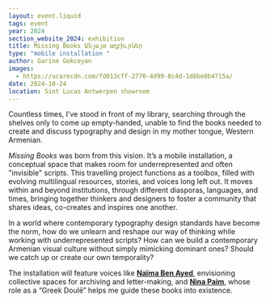 ```yaml
---
layout: event.liquid
tags: event
year: 2024
section_website_2024: exhibition
title: Missing Books Անյայտ աղբիւրներ
type: "mobile installation "
author: Garine Gokceyan
images:
  - https://ucarecdn.com/fd013cff-2770-4d99-8c4d-1d8be0b4715a/
date: 2024-10-24
location: Sint Lucas Antwerpen showroom
---
```

Countless times, I’ve stood in front of my library, searching through the shelves only to come up empty-handed, unable to find the books needed to create and discuss typography and design in my mother tongue, Western Armenian. 

*Missing Books* was born from this vision. It’s a mobile installation, a conceptual space that makes room for underrepresented and often "invisible" scripts. This travelling project functions as a toolbox, filled with evolving multilingual resources, stories, and voices long left out. It moves within and beyond institutions, through different diasporas, languages, and times, bringing together thinkers and designers to foster a community that shares ideas, co-creates and inspires one another.

In a world where contemporary typography design standards have become the norm, how do we unlearn and reshape our way of thinking while working with underrepresented scripts? How can we build a contemporary Armenian visual culture without simply mimicking dominant ones? Should we catch up or create our own temporality?

The installation will feature voices like **[Naïma Ben Ayed](https://naimabenayedbureau.com/about)**, envisioning collective spaces for archiving and letter-making, and **[Nina Paim](http://www.ninapaim.com)**, whose role as a “Greek Doulē” helps me guide these books into existence.
